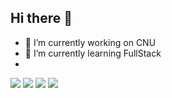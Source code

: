 ## Hi there 👋
- 🔭 I’m currently working on CNU 
- 🌱 I’m currently learning FullStack
- <div>
<img src="https://img.shields.io/badge/React-20232a.svg?style=for-the-badge&logo=react&logoColor=61DAFB" />
<img src="https://img.shields.io/badge/MongoDB-48A248.svg?style=for-the-badge&logo=mongodb&logoColor=FFFFFF" />
<img src="https://img.shields.io/badge/Mongoose-880000.svg?style=for-the-badge&logo=mongoose&logoColor=FFFFFF" />
<img src="https://img.shields.io/badge/Javascript-F7DF1E.svg?style=for-the-badge&logo=javascript&logoColor=FFFFFF" />
  
</div>
